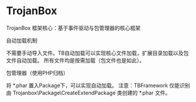 TrojanBox
=========

TrojanBox 框架核心：基于事件驱动与包管理器的核心框架


自动加载机制

  不需要手动导入文件。TB自动加载可以实现核心文件加载，扩展目录加载以及包文件自动加载。
  所有文件均是按需加载（包文件也是如此）。


包管理器（使用PHP归档）

  将 *.phar 置入Package下，可以实现自动加载。
  注意：TBFramework 仅能识别由 Trojanbox\Package\CreateExtendPackage 类创建的 *.phar 文件。
